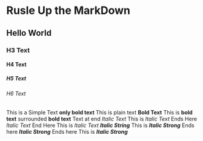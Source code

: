# Rusle Up the MarkDown
## Hello World
### H3 Text
#### H4 Text
##### H5 Text
###### H6 Text
This is a Simple Text
**only bold text**
This is plain text **Bold Text**
This is **bold text** surrounded
**bold text** Text at end
*Italic Text*
This is *Italic Text* Ends Here
*Italic Text* End Here
This is *Italic Text*
***Italic String***
This is ***Italic Strong*** Ends here
***Italic Strong*** Ends here
This is ***Italic Strong***